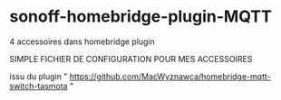 # sonoff-homebridge-plugin-MQTT
4 accessoires dans homebridge plugin

SIMPLE FICHIER DE CONFIGURATION POUR MES ACCESSOIRES

issu du plugin " https://github.com/MacWyznawca/homebridge-mqtt-switch-tasmota "

  
